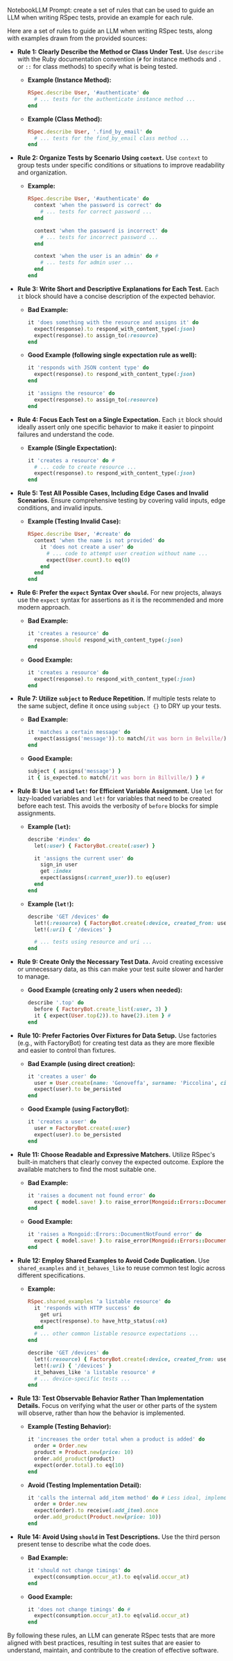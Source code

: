 NotebookLLM Prompt: create a set of rules that can be used to guide an LLM when writing RSpec tests, provide an example for each rule.

Here are a set of rules to guide an LLM when writing RSpec tests, along with examples drawn from the provided sources:

- **Rule 1: Clearly Describe the Method or Class Under Test.** Use `describe` with the Ruby documentation convention (`#` for instance methods and `.` or `::` for class methods) to specify what is being tested.

  - **Example (Instance Method):**

    ```ruby
    RSpec.describe User, '#authenticate' do
      # ... tests for the authenticate instance method ...
    end
    ```

  - **Example (Class Method):**
    ```ruby
    RSpec.describe User, '.find_by_email' do
      # ... tests for the find_by_email class method ...
    end
    ```

- **Rule 2: Organize Tests by Scenario Using `context`.** Use `context` to group tests under specific conditions or situations to improve readability and organization.

  - **Example:**

    ```ruby
    RSpec.describe User, '#authenticate' do
      context 'when the password is correct' do
        # ... tests for correct password ...
      end

      context 'when the password is incorrect' do
        # ... tests for incorrect password ...
      end

      context 'when the user is an admin' do #
        # ... tests for admin user ...
      end
    end
    ```

- **Rule 3: Write Short and Descriptive Explanations for Each Test.** Each `it` block should have a concise description of the expected behavior.

  - **Bad Example:**

    ```ruby
    it 'does something with the resource and assigns it' do
      expect(response).to respond_with_content_type(:json)
      expect(response).to assign_to(:resource)
    end
    ```

  - **Good Example (following single expectation rule as well):**

    ```ruby
    it 'responds with JSON content type' do
      expect(response).to respond_with_content_type(:json)
    end

    it 'assigns the resource' do
      expect(response).to assign_to(:resource)
    end
    ```

- **Rule 4: Focus Each Test on a Single Expectation.** Each `it` block should ideally assert only one specific behavior to make it easier to pinpoint failures and understand the code.

  - **Example (Single Expectation):**
    ```ruby
    it 'creates a resource' do #
      # ... code to create resource ...
      expect(response).to respond_with_content_type(:json)
    end
    ```

- **Rule 5: Test All Possible Cases, Including Edge Cases and Invalid Scenarios.** Ensure comprehensive testing by covering valid inputs, edge conditions, and invalid inputs.

  - **Example (Testing Invalid Case):**
    ```ruby
    RSpec.describe User, '#create' do
      context 'when the name is not provided' do
        it 'does not create a user' do
          # ... code to attempt user creation without name ...
          expect(User.count).to eq(0)
        end
      end
    end
    ```

- **Rule 6: Prefer the `expect` Syntax Over `should`.** For new projects, always use the `expect` syntax for assertions as it is the recommended and more modern approach.

  - **Bad Example:**

    ```ruby
    it 'creates a resource' do
      response.should respond_with_content_type(:json)
    end
    ```

  - **Good Example:**
    ```ruby
    it 'creates a resource' do
      expect(response).to respond_with_content_type(:json)
    end
    ```

- **Rule 7: Utilize `subject` to Reduce Repetition.** If multiple tests relate to the same subject, define it once using `subject {}` to DRY up your tests.

  - **Bad Example:**

    ```ruby
    it 'matches a certain message' do
      expect(assigns('message')).to match(/it was born in Belville/)
    end
    ```

  - **Good Example:**
    ```ruby
    subject { assigns('message') }
    it { is_expected.to match(/it was born in Billville/) } #
    ```

- **Rule 8: Use `let` and `let!` for Efficient Variable Assignment.** Use `let` for lazy-loaded variables and `let!` for variables that need to be created before each test. This avoids the verbosity of `before` blocks for simple assignments.

  - **Example (`let`):**

    ```ruby
    describe '#index' do
      let(:user) { FactoryBot.create(:user) }

      it 'assigns the current user' do
        sign_in user
        get :index
        expect(assigns(:current_user)).to eq(user)
      end
    end
    ```

  - **Example (`let!`):**

    ```ruby
    describe 'GET /devices' do
      let!(:resource) { FactoryBot.create(:device, created_from: user.id) } #
      let!(:uri) { '/devices' }

      # ... tests using resource and uri ...
    end
    ```

- **Rule 9: Create Only the Necessary Test Data.** Avoid creating excessive or unnecessary data, as this can make your test suite slower and harder to manage.

  - **Good Example (creating only 2 users when needed):**
    ```ruby
    describe '.top' do
      before { FactoryBot.create_list(:user, 3) }
      it { expect(User.top(2)).to have(2).item } #
    end
    ```

- **Rule 10: Prefer Factories Over Fixtures for Data Setup.** Use factories (e.g., with FactoryBot) for creating test data as they are more flexible and easier to control than fixtures.

  - **Bad Example (using direct creation):**

    ```ruby
    it 'creates a user' do
      user = User.create(name: 'Genoveffa', surname: 'Piccolina', city: 'Billyville', birth: '17 Agoust 1982', active: true)
      expect(user).to be_persisted
    end
    ```

  - **Good Example (using FactoryBot):**
    ```ruby
    it 'creates a user' do
      user = FactoryBot.create(:user)
      expect(user).to be_persisted
    end
    ```

- **Rule 11: Choose Readable and Expressive Matchers.** Utilize RSpec's built-in matchers that clearly convey the expected outcome. Explore the available matchers to find the most suitable one.

  - **Bad Example:**

    ```ruby
    it 'raises a document not found error' do
      expect { model.save! }.to raise_error(Mongoid::Errors::DocumentNotFound) #
    end
    ```

  - **Good Example:**
    ```ruby
    it 'raises a Mongoid::Errors::DocumentNotFound error' do
      expect { model.save! }.to raise_error(Mongoid::Errors::DocumentNotFound) #
    end
    ```

- **Rule 12: Employ Shared Examples to Avoid Code Duplication.** Use `shared_examples` and `it_behaves_like` to reuse common test logic across different specifications.

  - **Example:**

    ```ruby
    RSpec.shared_examples 'a listable resource' do
      it 'responds with HTTP success' do
        get uri
        expect(response).to have_http_status(:ok)
      end
      # ... other common listable resource expectations ...
    end

    describe 'GET /devices' do
      let!(:resource) { FactoryBot.create(:device, created_from: user.id) }
      let!(:uri) { '/devices' }
      it_behaves_like 'a listable resource' #
      # ... device-specific tests ...
    end
    ```

- **Rule 13: Test Observable Behavior Rather Than Implementation Details.** Focus on verifying what the user or other parts of the system will observe, rather than how the behavior is implemented.

  - **Example (Testing Behavior):**

    ```ruby
    it 'increases the order total when a product is added' do
      order = Order.new
      product = Product.new(price: 10)
      order.add_product(product)
      expect(order.total).to eq(10)
    end
    ```

  - **Avoid (Testing Implementation Detail):**
    ```ruby
    it 'calls the internal add_item method' do # Less ideal, implementation-focused
      order = Order.new
      expect(order).to receive(:add_item).once
      order.add_product(Product.new(price: 10))
    end
    ```

- **Rule 14: Avoid Using `should` in Test Descriptions.** Use the third person present tense to describe what the code does.

  - **Bad Example:**

    ```ruby
    it 'should not change timings' do
      expect(consumption.occur_at).to eq(valid.occur_at)
    end
    ```

  - **Good Example:**
    ```ruby
    it 'does not change timings' do #
      expect(consumption.occur_at).to eq(valid.occur_at)
    end
    ```

By following these rules, an LLM can generate RSpec tests that are more aligned with best practices, resulting in test suites that are easier to understand, maintain, and contribute to the creation of effective software.
